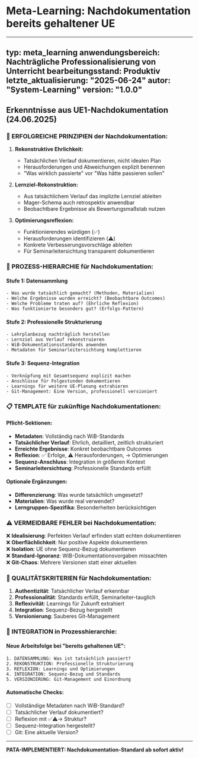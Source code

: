# Meta-Learning: Nachdokumentation bereits gehaltener UE

---
typ: meta_learning
anwendungsbereich: Nachträgliche Professionalisierung von Unterricht
bearbeitungsstand: Produktiv
letzte_aktualisierung: "2025-06-24"
autor: "System-Learning"
version: "1.0.0"
---

## Erkenntnisse aus UE1-Nachdokumentation (24.06.2025)

### 🎯 ERFOLGREICHE PRINZIPIEN der Nachdokumentation:

1. **Rekonstruktive Ehrlichkeit:**
   - Tatsächlichen Verlauf dokumentieren, nicht idealen Plan
   - Herausforderungen und Abweichungen explizit benennen
   - "Was wirklich passierte" vor "Was hätte passieren sollen"

2. **Lernziel-Rekonstruktion:**
   - Aus tatsächlichem Verlauf das implizite Lernziel ableiten
   - Mager-Schema auch retrospektiv anwendbar
   - Beobachtbare Ergebnisse als Bewertungsmaßstab nutzen

3. **Optimierungsreflexion:**
   - Funktionierendes würdigen (✅)
   - Herausforderungen identifizieren (⚠️)
   - Konkrete Verbesserungsvorschläge ableiten
   - Für Seminarleitersichtung transparent dokumentieren

### 🔄 PROZESS-HIERARCHIE für Nachdokumentation:

#### Stufe 1: Datensammlung
```
- Was wurde tatsächlich gemacht? (Methoden, Materialien)
- Welche Ergebnisse wurden erreicht? (Beobachtbare Outcomes)
- Welche Probleme traten auf? (Ehrliche Reflexion)
- Was funktionierte besonders gut? (Erfolgs-Pattern)
```

#### Stufe 2: Professionelle Strukturierung
```
- Lehrplanbezug nachträglich herstellen
- Lernziel aus Verlauf rekonstruieren 
- WiB-Dokumentationsstandards anwenden
- Metadaten für Seminarleitersichtung komplettieren
```

#### Stufe 3: Sequenz-Integration
```
- Verknüpfung mit Gesamtsequenz explizit machen
- Anschlüsse für Folgestunden dokumentieren
- Learnings für weitere UE-Planung extrahieren
- Git-Management: Eine Version, professionell versioniert
```

### 📋 TEMPLATE für zukünftige Nachdokumentationen:

#### Pflicht-Sektionen:
- **Metadaten**: Vollständig nach WiB-Standards
- **Tatsächlicher Verlauf**: Ehrlich, detailliert, zeitlich strukturiert
- **Erreichte Ergebnisse**: Konkret beobachtbare Outcomes
- **Reflexion**: ✅ Erfolge, ⚠️ Herausforderungen, → Optimierungen
- **Sequenz-Anschluss**: Integration in größeren Kontext
- **Seminarleitersichtung**: Professionelle Standards erfüllt

#### Optionale Ergänzungen:
- **Differenzierung**: Was wurde tatsächlich umgesetzt?
- **Materialien**: Was wurde real verwendet?
- **Lerngruppen-Spezifika**: Besonderheiten berücksichtigen

### ⚠️ VERMEIDBARE FEHLER bei Nachdokumentation:

❌ **Idealisierung**: Perfekten Verlauf erfinden statt echten dokumentieren  
❌ **Oberflächlichkeit**: Nur positive Aspekte dokumentieren  
❌ **Isolation**: UE ohne Sequenz-Bezug dokumentieren  
❌ **Standard-Ignoranz**: WiB-Dokumentationsvorgaben missachten  
❌ **Git-Chaos**: Mehrere Versionen statt einer aktuellen  

### 🎯 QUALITÄTSKRITERIEN für Nachdokumentation:

1. **Authentizität**: Tatsächlicher Verlauf erkennbar
2. **Professionalität**: Standards erfüllt, Seminarleiter-tauglich
3. **Reflexivität**: Learnings für Zukunft extrahiert
4. **Integration**: Sequenz-Bezug hergestellt
5. **Versionierung**: Sauberes Git-Management

### 🚀 INTEGRATION in Prozesshierarchie:

#### Neue Arbeitsfolge bei "bereits gehaltenen UE":
```
1. DATENSAMMLUNG: Was ist tatsächlich passiert?
2. REKONSTRUKTION: Professionelle Strukturierung
3. REFLEXION: Learnings und Optimierungen
4. INTEGRATION: Sequenz-Bezug und Standards
5. VERSIONIERUNG: Git-Management und Einordnung
```

#### Automatische Checks:
- [ ] Vollständige Metadaten nach WiB-Standard?
- [ ] Tatsächlicher Verlauf dokumentiert?
- [ ] Reflexion mit ✅⚠️→ Struktur?
- [ ] Sequenz-Integration hergestellt?
- [ ] Git: Eine aktuelle Version?

---

**PATA-IMPLEMENTIERT: Nachdokumentation-Standard ab sofort aktiv!**